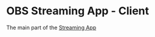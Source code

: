 # OBS Streaming App - Client

The main part of the [Streaming App](https://github.com/Qnemes/streaming-app)
